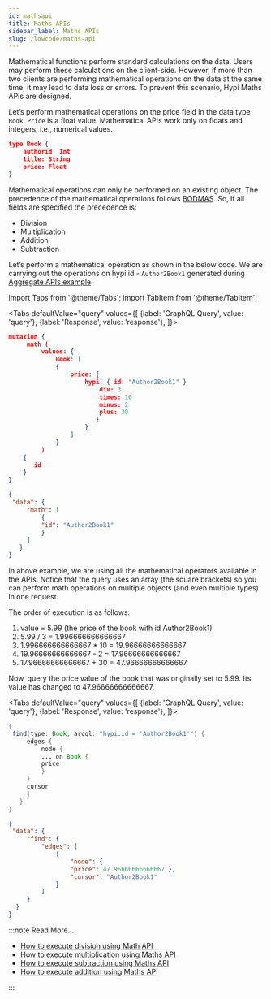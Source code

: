 ```yaml
---
id: mathsapi
title: Maths APIs
sidebar_label: Maths APIs
slug: /lowcode/maths-api
---
```

Mathematical functions perform standard calculations on the data. Users may perform these calculations on the client-side. However, if more than two clients are performing mathematical operations on the data at the same time, it may lead to data loss or errors. To prevent this scenario, Hypi Maths APIs are designed.

Let’s perform mathematical operations on the price field in the data type `Book`. `Price` is a float value. Mathematical APIs work only on floats and integers, i.e., numerical values.

```json
type Book {
    authorid: Int
    title: String
    price: Float
}
```
Mathematical operations can only be performed on an existing object. The precedence of the mathematical operations follows [BODMAS](https://en.wikipedia.org/wiki/Order_of_operations). So, if all fields are specified the precedence is:

+  Division
+  Multiplication
+  Addition
+  Subtraction

Let’s perform a mathematical operation as shown in the below code. We are carrying out the operations on hypi id - `Author2Book1` generated during [Aggregate APIs example](aggregation.md#examples).

import Tabs from '@theme/Tabs';
import TabItem from '@theme/TabItem';

<Tabs
  defaultValue="query"
  values={[
    {label: 'GraphQL Query', value: 'query'},
    {label: 'Response', value: 'response'},
  ]}>
<TabItem value="query">

```json
mutation {
     math (
         values: {
             Book: [
             {
                 price: {
                     hypi: { id: "Author2Book1" }
                         div: 3
                         times: 10
                         minus: 2
                         plus: 30
                        }
                     }
                 ]
             }
         ) 
    {
       id
    }
}
```

</TabItem>

<TabItem value="response">

```json
{
 "data": {
     "math": [
         {
         "id": "Author2Book1"
         }
     ]
   }
}
```

</TabItem>
</Tabs>

In above example, we are using all the mathematical operators available in the APIs. Notice that the query uses an array (the square brackets) so you can perform math operations on multiple objects (and even multiple types) in one request.

The order of execution is as follows:

1. value = 5.99 (the price of the book with id Author2Book1)
2. 5.99 / 3 = 1.996666666666667
3. 1.996666666666667 * 10 = 19.96666666666667
4. 19.96666666666667 - 2 = 17.96666666666667
5. 17.96666666666667 + 30 = 47.96666666666667

Now, query the price value of the book that was originally set to 5.99. Its value has changed to 47.96666666666667.

<Tabs
  defaultValue="query"
  values={[
    {label: 'GraphQL Query', value: 'query'},
    {label: 'Response', value: 'response'},
  ]}>
<TabItem value="query">

```java
{
 find(type: Book, arcql: "hypi.id = 'Author2Book1'") {
     edges {
         node {
         ... on Book {
         price
         }
     }
     cursor
     }
   }
}
```

</TabItem>

<TabItem value="response">

```json
{
 "data": {
     "find": {
         "edges": [
             {
                 "node": {
                 "price": 47.96666666666667 },
                 "cursor": "Author2Book1"
             }
         ]
     }
  }
}
```

</TabItem>
</Tabs>

:::note Read More...

* [How to execute division using Math API](https://hypi.dev/t/how-to-execute-division-using-math-api/80)
* [How to execute multiplication using Maths API](https://hypi.dev/t/how-to-execute-multiplication-using-maths-api/79)
* [How to execute subtraction using Maths API](https://hypi.dev/t/how-to-execute-subtraction-using-maths-api/78)
* [How to execute addition using Maths API](https://hypi.dev/t/how-to-execute-addition-using-maths-api/77)

:::